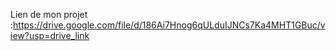 Lien de mon projet :https://drive.google.com/file/d/186Ai7Hnog6qULduIJNCs7Ka4MHT1GBuc/view?usp=drive_link